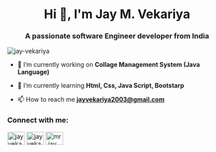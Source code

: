 <h1 align="center">Hi 👋, I'm Jay M. Vekariya</h1>
<h3 align="center">A passionate software Engineer developer from India</h3>

<p align="left"> <img src="https://komarev.com/ghpvc/?username=jay-vekariya&label=Profile%20views&color=0e75b6&style=flat" alt="jay-vekariya" /> </p>

- 🔭 I’m currently working on **Collage Management System (Java Language)**

- 🌱 I’m currently learning **Html, Css, Java Script, Bootstarp**

- 📫 How to reach me **jayvekariya2003@gmail.com**

<h3 align="left">Connect with me:</h3>
<p align="left">
<a href="https://twitter.com/jayvekariya151" target="blank"><img align="center" src="https://raw.githubusercontent.com/rahuldkjain/github-profile-readme-generator/master/src/images/icons/Social/twitter.svg" alt="jayvekariya151" height="30" width="40" /></a>
<a href="https://linkedin.com/in/jay vekariya" target="blank"><img align="center" src="https://raw.githubusercontent.com/rahuldkjain/github-profile-readme-generator/master/src/images/icons/Social/linked-in-alt.svg" alt="jay vekariya" height="30" width="40" /></a>
<a href="https://instagram.com/mr.jay_patel_official" target="blank"><img align="center" src="https://raw.githubusercontent.com/rahuldkjain/github-profile-readme-generator/master/src/images/icons/Social/instagram.svg" alt="mr.jay_patel_official" height="30" width="40" /></a>
</p>
